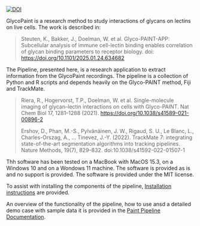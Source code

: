 [![DOI](https://img.shields.io/badge/bioRxiv-10.1101%2F2025.01.24.634682-blue)](https://doi.org/10.1101/2025.01.24.634682)

GlycoPaint is a research method to study interactions of glycans on lectins on live cells. The work is described in:

> Steuten, K., Bakker, J., Doelman, W.  et al. Glyco-PAINT-APP: Subcellular analysis of immune cell-lectin binding enables correlation of glycan binding parameters to receptor biology.  doi: https://doi.org/10.1101/2025.01.24.634682

The Pipeline, presented here, is a research application to extract information from the GlycoPaint recordings. The pipeline is a collection of Python and R scripts and depends heavily on the Glyco-PAINT method, Fiji and TrackMate.

> Riera, R., Hogervorst, T.P., Doelman, W. et al. Single-molecule imaging of glycan–lectin interactions on cells with Glyco-PAINT. Nat Chem Biol 17, 1281–1288 (2021). https://doi.org/10.1038/s41589-021-00896-2
> 
> Ershov, D., Phan, M.-S., Pylvänäinen, J. W., Rigaud, S. U., Le Blanc, L., Charles-Orszag, A., … Tinevez, J.-Y. (2022).
TrackMate 7: integrating state-of-the-art segmentation algorithms into tracking pipelines. Nature Methods, 19(7),
829–832. doi:10.1038/s41592-022-01507-1

Thh software has been tested on a MacBook with MacOS 15.3, on a Windows 10 and on a Wondows 11 machine. The software is provided as is and no support is provided. The software is provided under the MIT license.

To assist with installing the components of the pipeline, [Installation instructions](doc/Installation.md) are provided.

An overview of the functionality of the pipeline, how to use ansd a detailed demo case with sample data it is provided in the [Paint Pipeline Documentation](doc/Paint_Pipeline_Documentation.md).



